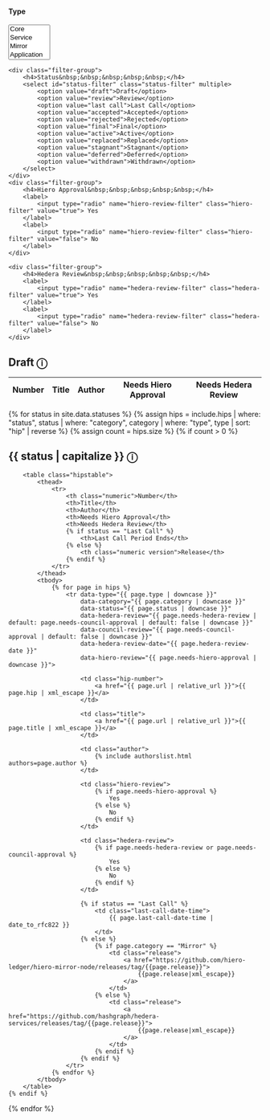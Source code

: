 <div class="hip-filters filter-wrap">
    <div class="filter-group">
        <h4>Type&nbsp;&nbsp;&nbsp;&nbsp;&nbsp;</h4>
        <select id="type-filter" class="type-filter" multiple>
            <option value="core">Core</option>
            <option value="service">Service</option>
            <option value="mirror">Mirror</option>
            <option value="application">Application</option>
            <option value="informational">Informational</option>
            <option value="process">Process</option>
            <option value="block node">Block Node</option>
        </select>
    </div>
    
    <div class="filter-group">
        <h4>Status&nbsp;&nbsp;&nbsp;&nbsp;&nbsp;</h4>
        <select id="status-filter" class="status-filter" multiple>
            <option value="draft">Draft</option>
            <option value="review">Review</option>
            <option value="last call">Last Call</option>
            <option value="accepted">Accepted</option>
            <option value="rejected">Rejected</option>
            <option value="final">Final</option>
            <option value="active">Active</option>
            <option value="replaced">Replaced</option>
            <option value="stagnant">Stagnant</option>
            <option value="deferred">Deferred</option>
            <option value="withdrawn">Withdrawn</option>
        </select>
    </div>
    <div class="filter-group">
        <h4>Hiero Approval&nbsp;&nbsp;&nbsp;&nbsp;&nbsp;</h4>
        <label>
            <input type="radio" name="hiero-review-filter" class="hiero-filter" value="true"> Yes
        </label>
        <label>
            <input type="radio" name="hiero-review-filter" class="hiero-filter" value="false"> No
        </label>
    </div>
    
    <div class="filter-group">
        <h4>Hedera Review&nbsp;&nbsp;&nbsp;&nbsp;&nbsp;</h4>
        <label>
            <input type="radio" name="hedera-review-filter" class="hedera-filter" value="true"> Yes
        </label>
        <label>
            <input type="radio" name="hedera-review-filter" class="hedera-filter" value="false"> No
        </label>
    </div>
    
</div>

<div class="no-hips-message" style="display: none;">
    No HIPs exist for this filter.
</div>

<!-- First render the draft section -->
<h2 id="draft">Draft <span class="status-tooltip" data-tooltip="Draft">ⓘ</span></h2>
<table class="hipstable draft-table">
    <thead>
        <tr>
            <th class="numeric">Number</th>
            <th>Title</th>
            <th>Author</th>
            <th>Needs Hiero Approval</th>
            <th>Needs Hedera Review</th>
        </tr>
    </thead>
    <tbody class="draft-tbody"></tbody>
</table>

<!-- Then render the rest of the statuses -->
{% for status in site.data.statuses %}
    {% assign hips = include.hips | where: "status", status | where: "category", category | where: "type", type | sort: "hip" | reverse %}
    {% assign count = hips.size %}
    {% if count > 0 %}
        <h2 id="{{ status | slugify }}">
            {{ status | capitalize }} 
            <span class="status-tooltip" data-tooltip="{{ status }}">ⓘ</span>
        </h2>
        
        <table class="hipstable">
            <thead>
                <tr>
                    <th class="numeric">Number</th>
                    <th>Title</th>
                    <th>Author</th>
                    <th>Needs Hiero Approval</th>
                    <th>Needs Hedera Review</th>
                    {% if status == "Last Call" %}
                        <th>Last Call Period Ends</th>
                    {% else %}
                        <th class="numeric version">Release</th>
                    {% endif %}
                </tr>
            </thead>
            <tbody>
                {% for page in hips %}
                    <tr data-type="{{ page.type | downcase }}"
                        data-category="{{ page.category | downcase }}"
                        data-status="{{ page.status | downcase }}"
                        data-hedera-review="{{ page.needs-hedera-review | default: page.needs-council-approval | default: false | downcase }}"
                        data-council-review="{{ page.needs-council-approval | default: false | downcase }}"
                        data-hedera-review-date="{{ page.hedera-review-date }}"
                        data-hiero-review="{{ page.needs-hiero-approval | downcase }}">
                        
                        <td class="hip-number">
                            <a href="{{ page.url | relative_url }}">{{ page.hip | xml_escape }}</a>
                        </td>
                        
                        <td class="title">
                            <a href="{{ page.url | relative_url }}">{{ page.title | xml_escape }}</a>
                        </td>
                        
                        <td class="author">
                            {% include authorslist.html authors=page.author %}
                        </td>
                        
                        <td class="hiero-review">
                            {% if page.needs-hiero-approval %}
                                Yes
                            {% else %}
                                No
                            {% endif %}
                        </td>
                        
                        <td class="hedera-review">
                            {% if page.needs-hedera-review or page.needs-council-approval %}
                                Yes
                            {% else %}
                                No
                            {% endif %}
                        </td>
                        
                        {% if status == "Last Call" %}
                            <td class="last-call-date-time">
                                {{ page.last-call-date-time | date_to_rfc822 }}
                            </td>
                        {% else %}
                            {% if page.category == "Mirror" %}
                                <td class="release">
                                    <a href="https://github.com/hiero-ledger/hiero-mirror-node/releases/tag/{{page.release}}">
                                        {{page.release|xml_escape}}
                                    </a>
                                </td>
                            {% else %}
                                <td class="release">
                                    <a href="https://github.com/hashgraph/hedera-services/releases/tag/{{page.release}}">
                                        {{page.release|xml_escape}}
                                    </a>
                                </td>
                            {% endif %}
                        {% endif %}
                    </tr>
                {% endfor %}
            </tbody>
        </table>
    {% endif %}
{% endfor %}